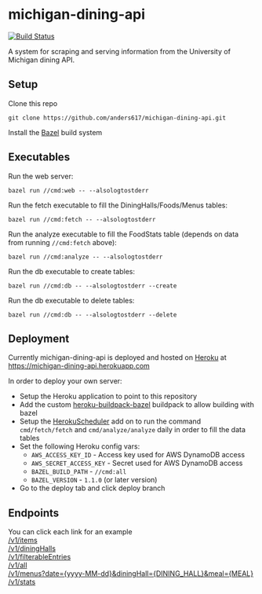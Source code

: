 # michigan-dining-api
[![Build Status](https://travis-ci.com/anders617/michigan-dining-api.svg?token=cMRcZeh9VAjpBXRsmo8P&branch=master)](https://travis-ci.com/anders617/michigan-dining-api)

A system for scraping and serving information from the University of Michigan dining API.

## Setup
Clone this repo
```shell
git clone https://github.com/anders617/michigan-dining-api.git
```

Install the [Bazel](https://docs.bazel.build/versions/master/install.html) build system

## Executables

Run the web server:
```shell
bazel run //cmd:web -- --alsologtostderr
```

Run the fetch executable to fill the DiningHalls/Foods/Menus tables:
```shell
bazel run //cmd:fetch -- --alsologtostderr
```

Run the analyze executable to fill the FoodStats table (depends on data from running `//cmd:fetch` above):
```shell
bazel run //cmd:analyze -- --alsologtostderr
```

Run the db executable to create tables:
```shell
bazel run //cmd:db -- --alsologtostderr --create
```

Run the db executable to delete tables:
```shell
bazel run //cmd:db -- --alsologtostderr --delete
```

## Deployment

Currently michigan-dining-api is deployed and hosted on [Heroku](https://www.heroku.com/home) at https://michigan-dining-api.herokuapp.com

In order to deploy your own server:
* Setup the Heroku application to point to this repository
* Add the custom [heroku-buildpack-bazel](https://github.com/anders617/heroku-buildpack-bazel) buildpack to allow building with bazel
* Setup the [HerokuScheduler](https://devcenter.heroku.com/articles/scheduler) add on to run the command `cmd/fetch/fetch`  and `cmd/analyze/analyze` daily in order to fill the data tables
* Set the following Heroku config vars:
    * `AWS_ACCESS_KEY_ID` - Access key used for AWS DynamoDB access
    * `AWS_SECRET_ACCESS_KEY` - Secret used for AWS DynamoDB access
    * `BAZEL_BUILD_PATH` - `//cmd:all`
    * `BAZEL_VERSION` - `1.1.0` (or later version)
* Go to the deploy tab and click deploy branch

## Endpoints
You can click each link for an example \
[/v1/items](https://michigan-dining-api.herokuapp.com/v1/items) \
[/v1/diningHalls](https://michigan-dining-api.herokuapp.com/v1/diningHalls) \
[/v1/filterableEntries](https://michigan-dining-api.herokuapp.com/v1/filterableEntries) \
[/v1/all](https://michigan-dining-api.herokuapp.com/v1/all) \
[/v1/menus?date={yyyy-MM-dd}&diningHall={DINING_HALL}&meal={MEAL}](https://michigan-dining-api.herokuapp.com/v1/menus?date=2019-11-04&diningHall=Bursley%20Dining%20Hall&meal=LUNCH) \
[/v1/stats](https://michigan-dining-api.herokuapp.com/v1/stats)

